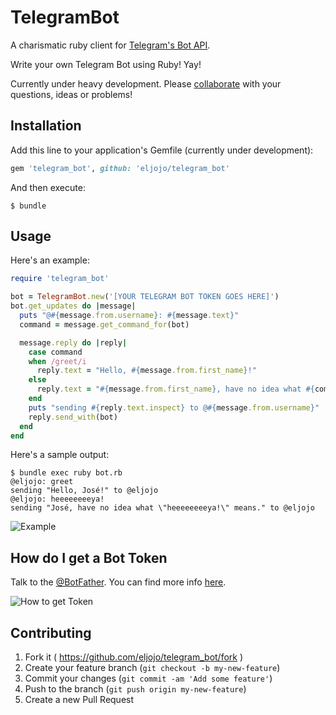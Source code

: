 # TelegramBot

A charismatic ruby client for [Telegram's Bot API](https://core.telegram.org/bots).

Write your own Telegram Bot using Ruby! Yay!

Currently under heavy development.
Please [collaborate](https://github.com/eljojo/telegram_bot/issues/new) with your questions, ideas or problems!

## Installation

Add this line to your application's Gemfile (currently under development):

```ruby
gem 'telegram_bot', github: 'eljojo/telegram_bot'
```

And then execute:

    $ bundle

## Usage

Here's an example:

```ruby
require 'telegram_bot'

bot = TelegramBot.new('[YOUR TELEGRAM BOT TOKEN GOES HERE]')
bot.get_updates do |message|
  puts "@#{message.from.username}: #{message.text}"
  command = message.get_command_for(bot)

  message.reply do |reply|
    case command
    when /greet/i
      reply.text = "Hello, #{message.from.first_name}!"
    else
      reply.text = "#{message.from.first_name}, have no idea what #{command.inspect} means."
    end
    puts "sending #{reply.text.inspect} to @#{message.from.username}"
    reply.send_with(bot)
  end
end
```

Here's a sample output:

```
$ bundle exec ruby bot.rb
@eljojo: greet
sending "Hello, José!" to @eljojo
@eljojo: heeeeeeeeya!
sending "José, have no idea what \"heeeeeeeeya!\" means." to @eljojo
```

![Example](http://i.imgur.com/VF8X4CQ.png)

## How do I get a Bot Token

Talk to the [@BotFather](https://telegram.me/botfather).
You can find more info [here](https://core.telegram.org/bots).

![How to get Token](http://i.imgur.com/90ya4Oe.png)

## Contributing

1. Fork it ( https://github.com/eljojo/telegram_bot/fork )
2. Create your feature branch (`git checkout -b my-new-feature`)
3. Commit your changes (`git commit -am 'Add some feature'`)
4. Push to the branch (`git push origin my-new-feature`)
5. Create a new Pull Request
